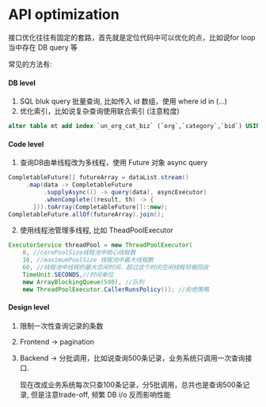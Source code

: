 # API optimization

接口优化往往有固定的套路，首先就是定位代码中可以优化的点，比如说for loop当中存在 DB query 等

常见的方法有:

#### DB level

1. SQL bluk query 批量查询, 比如传入 id 数组，使用 where id in (...)
2. 优化索引，比如说复杂查询使用联合索引 (注意粒度)

```sql
alter table mt add index `un_org_cat_biz` (`org`,`category`,`bid`) USING BTREE;
```

#### Code level

1. 查询DB由单线程改为多线程，使用 Future 对象 async query

```java
CompletableFuture[] futureArray = dataList.stream()
     .map(data -> CompletableFuture
          .supplyAsync(() -> query(data), asyncExecutor)
          .whenComplete((result, th) -> {
       })).toArray(CompletableFuture[]::new);
CompletableFuture.allOf(futureArray).join();
```

2. 使用线程池管理多线程, 比如 TheadPoolExecutor

```java
ExecutorService threadPool = new ThreadPoolExecutor(
    8, //corePoolSize线程池中核心线程数
    10, //maximumPoolSize 线程池中最大线程数
    60, //线程池中线程的最大空闲时间，超过这个时间空闲线程将被回收
    TimeUnit.SECONDS,//时间单位
    new ArrayBlockingQueue(500), //队列
    new ThreadPoolExecutor.CallerRunsPolicy()); //拒绝策略
```

#### Design level

1. 限制一次性查询记录的条数
2. Frontend -> pagination
3.  Backend -> 分批调用，比如说查询500条记录，业务系统只调用一次查询接口.

    现在改成业务系统每次只查100条记录，分5批调用，总共也是查询500条记录, 但是注意trade-off, 频繁 DB i/o 反而影响性能
